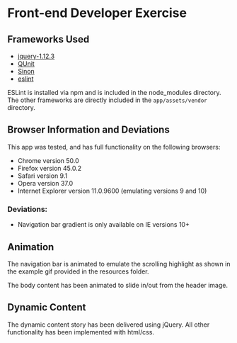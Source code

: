 Front-end Developer Exercise
===============================

Frameworks Used
-----------------
* [jquery-1.12.3](https://jquery.com/)
* [QUnit](http://qunitjs.com/)
* [Sinon](http://sinonjs.org/qunit/)
* [eslint](http://eslint.org/)

ESLint is installed via npm and is included in the node_modules directory.  The other frameworks are directly included in the `app/assets/vendor` directory.

Browser Information and Deviations
--------------------
This app was tested, and has full functionality on the following browsers:
* Chrome version 50.0
* Firefox  version 45.0.2
* Safari  version 9.1
* Opera  version 37.0
* Internet Explorer version 11.0.9600 (emulating versions 9 and 10)

### Deviations:
* Navigation bar gradient is only available on IE versions 10+


Animation
-----------
The navigation bar is animated to emulate the scrolling highlight as shown in the example gif provided in the resources folder.

The body content has been animated to slide in/out from the header image.


Dynamic Content
-----------------
The dynamic content story has been delivered using jQuery.  All other functionality has been implemented with html/css.


